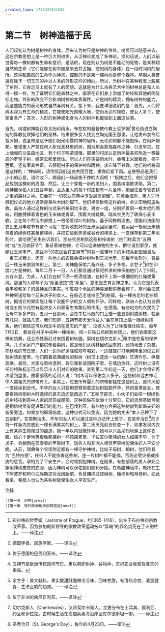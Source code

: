 ```yaml
---
created_time: 1742437841592
---
```

# 第二节　树神造福于民

人们起初认为树是树神的身体，后来认为树只是树神的住处，树灵可以随意来去，这在宗教思想上是一种巨大的进步，从泛神论变成了多神论。换句话说，人们以前觉得每一棵树都有生命和意识，是活的，现在则认为树是不能动的死物，是某种超自然的生命（它们能够在树中随意来去并占据、控制树的身体）在一段时间内的居所。这种超自然的生命作为神灵，控制的不是某一棵树而是整个森林。早期人类普遍有赋予一切无形的神以人类的外形这样的倾向。所以，当树神在某种程度上脱离了树时，它肯定马上就有了人的面貌。这就是为什么古典艺术中的树神总是和人长得一模一样，为了证明它们是森林之神，画家在它们身上添加了树枝和其他的明显标志物。外形的改变不会影响树神的本质属性。它是树的精灵，拥有树神的能力，而这些能力的表现形式自然与树有关。接下来，我要详细说明的是：首先，人们将树木视为有生命的精灵，它能使阳光照耀大地，使雨水适时降临，使女人多子，使家畜多产；其次，人形的树神或化身为人的树神也能做到上面这些事。

首先，树或树神能召唤太阳和雨水。布拉格的基督教传教士哲罗姆[^18]曾经劝说立陶宛的异教徒砍掉他们的圣林，结果很多女人找到立陶宛国王那里，让他发布禁令给哲罗姆，说圣林是赋予她们阳光雨露的神的居所，无论如何都不能毁掉。在阿萨姆邦，曼德里人严禁任何人砍伐圣林里的树，因为那会惹恼森林之神、引发旱灾。在上缅甸的沙盖茵地区，有个村子叫蒙涅俄，那里的村民认定雨神最喜欢附近一棵最高的罗望子树，经常去那里居住。所以人们在需要雨水时，会带上米面粮食、椰子芭蕉，还有家禽牲畜，去祭祀村子的保护神和雨神，求它降下甘霖。他们的祈祷词是这样的：“神仙啊，请怜悯我们这些贫困百姓，求你赶紧下雨。这些祭品是我们小小的心意，请你收下，赐我们一场昼夜不停的大雨吧！”祝祷之后，他们会把祭品放到这棵树的周围，然后，让三个穿戴一新的老妇人，围着树唱歌求雨。第二，树神能保佑人们五谷丰登。孟达里人的每个村庄都有一片圣林，那里住着专管农耕之事的森林之神。它会在“一切农业庆典中享受最高荣耀”。在黄金海岸，黑人举行祭祀仪式的地方通常是某些大树的脚下。他们相信砍倒这样的树，会让田地彻底失收。盖拉人通过这样的仪式来祈祷田地丰收，男女一组，分别抓着同一根木棍的两端，用胳膊捧着青色的玉米棒或青草，围着大树跳舞。瑞典农民为了确保小麦丰收，会在每个犁沟中都插上一根带着绿叶的树枝。基于同样的理由，德国和法国的农民五月丰收节有这个习俗：在将收割好的玉米运回家里时，要运回一根用玉米穗包着的绿树枝甚至整棵树，并把它放到房梁或谷仓的横梁上，一直保存到第二年收割时。曼哈德[^19]先生告诉我们，那些农民相信这些树枝或树（他们称其为“五朔树”或“五月收获节”）象征着植物神，它可以促进植物的生长，把它请到家里，就能让玉米丰产。施瓦本[^20]的农民会在五朔节[^21]时将一些带叶子的树枝系到田里最后一束玉米穗上。还有一些地方的农民会把神树种到玉米地里，在每年收割时，将最后一株玉米绑到神树上。第三，树神能保佑六畜兴旺，多子多福。余甘子[^22]树在印度北方是神树。每年二月十一日，人们都会通过祭祀祈求树神保佑他们人丁兴旺，五谷丰登。为此，人们会在树下洒一些酒或油，在树干上绑一根细细的红绳或黄绳。那里的人称椰子为“斯里法拉”或“斯里”，意思是生育女神之果，认为它是代表着丰收和多子的最神圣的果实。印度每个地区的神龛里都供奉着椰子，祭司会把这种神果送给每个前来求子的女人。在临近老喀拉巴[^23]的魁镇，有一棵古老的老棕榈树，据说它的果实能让每个没能怀孕的女人顺利怀孕。同样地，欧洲人也认为五朔树或五朔节花柱有促进女人和家畜生育繁衍的作用。在德国，有些地方的农民为了让母牛多多产奶，五月一日那天，会在牛栏马厩的门上插一些五朔树或树枝，牲畜有几只，就插几支。我们知道，五朔节那天爱尔兰人“会在屋顶上插一根绿色枝条，他们相信这可以增加牛奶在夏天的产量”。汶德人为了让牲畜强壮结实，每年7月2日，都会在村子中央种一棵橡树，把一只铁公鸡绑到树顶上，他们会围着这棵树跳舞，还会把牲畜赶过来围着树转圈。梨树在切尔克斯人[^24]眼中是牲畜的保护神。几乎家家户户都供奉着梨树，这是他们从树林里砍回来的，还特地去了杂枝。在秋收的节日里，人们一边为好运降临欢呼喝彩，一边敲敲打打地用隆重的仪式将梨树请到屋里。他们围着插满蜡烛的梨树（树顶上还放一块奶酪）饮酒作乐、纵情高歌。最后，大家与梨树道别，将它重新请回院子里，在墙边放好。这时树上没有任何特殊标志可以显示出人们对它的敬重。直到第二年的这一天，他们才会将它再次请到屋里。图霍部落的毛利人说：“树木可以保佑女人多子。这些树和远古神话中人类祖先的脐带有关。事实上，过去所有婴儿的脐带都挂在这些树上，这种风俗一直延续到近代。不孕的女人只要用双臂抱着这些树就能怀孕，怀的是男是女，就要看她拥抱树木时选择的是东边还是西边了。”五朔节那天，小伙子们会把一根绿色的树枝插到意中人家的房前或屋顶，这种风俗在欧洲十分常见，它的思想基础可能是相信树灵有促进繁衍的能力。在巴伐利亚，有些地方会把这种树放到新婚夫妇的新房旁边。如果女的即将临盆，这种仪式可以免去，因为她的丈夫“本人已种下了五朔树”。在南斯拉夫，不孕的女人可以通过这种办法怀上孩子，在圣乔治日[^25]前夕将一件新内衣放到一棵长满果实的树上，第二天天亮前去检查一下，如果发现内衣上有某种生物爬过的痕迹，她一年以内就能怀孕。她可以兴高采烈地穿上这件衣服，信心十足地等着像那棵树一样硕果累累。卡拉吉尔斯族的女人如果不孕，为了求子，会躺倒在孤零零的苹果树下。瑞典人和非洲人相信苹果树能保佑妇人平安分娩。从前，瑞典每个农场附近都有一棵守护神树，比如子母树、榆树，他们称其为“巴特拉德”。任何人不能伤害这些树，连一片树叶都不能摘，否则必受灾祸或疾病的惩罚。孕妇为了平安生产，会时常拥抱神树。在刚果，有些部落的黑人孕妇会穿用神树皮做的衣服，因为神树可以保佑她们顺利分娩。在希腊神话中，勒托在生下阿波罗和阿尔忒弥斯这对龙凤胎前，也曾拥抱过棕榈树、橄榄树和月桂树。如此看来，希腊人也认为某些树能保佑女人平安生产。

注释

[^1]: 提图斯·李维（Titus Livius，前59-17），意大利历史学家，代表作《罗马自建城以来的历史》。——译注
[^2]: 雅各布·格林（Jacob Grimm，1785-1863），德国民间文学研究者、语言学家、民俗学家，和他的弟弟威廉·格林合写了著名的《格林童话》。——译注
[^3]: 凯尔特人（Celts），公元前2000年活动在中欧和西欧的一些有着共同的文化和语言特质的民族的统称。现今的马恩岛人、苏格兰人、爱尔兰人、威尔士人、英格兰的康沃尔人以及法国的布列塔尼人，都属于凯尔特人。——译注
[^4]: 古希腊的硬币名。——译注
[^5]: 罗慕路斯（Romulus，约前771-约前717）和雷穆斯（Remus，约前771-约前753）一起建造了罗马城。在罗马的神话传说中他们是一对双生子。——译注
[^6]: 帕拉丁（Palatine Hill），罗马七丘中位于中央的一座山丘，是意大利罗马市现存最古老的一个地方。——译注
[^7]: 宾菲（Theodor Benfey，1809-1881），德国的梵文学者。——译注
[^8]: 达尔马提亚，是克罗地亚的一个地区，首府是斯普利特。——译注
[^9]: 位于非洲西部。——译注
[^10]: 奴隶海岸，今天西非贝宁湾沃尔特河与尼日尔河之间的海岸，是16至19世纪非洲奴隶贸易中心。——译注
[^11]: 旁遮普，位于印度西北部。——译注
[^12]: 奥吉布威人（Ojbways），北美印第安人的一支。——译注
[^13]: 吕宋岛，位于菲律宾群岛的北部，是菲律宾面积最大的一座岛屿。——译注
[^14]: 位于马来半岛西海岸中部，是马来西亚十三州之一。——译注
[^15]: 印度尼西亚东北部岛屿的一组群岛，主要包括哈马黑拉岛、塞兰岛、布鲁岛。——译注
[^16]: 安汶岛：印度尼西亚马鲁古群岛的南部小岛，位于班达海北岸，塞兰岛南面。——译注
[^17]: 位于西太平洋、菲律宾海南部的群岛。——译注
[^18]: 布拉格的哲罗姆（Jerome of Prague，约1365-1416），出生于布拉格的宗教改革家。因为参加胡斯领导的宗教改革运动被以“异端”的罪名烧死在了火刑柱上。——译注
[^19]: 德国学者，民族学家。——译注
[^20]: 位于德国的巴伐利亚州。——译注
[^21]: 五朔节是欧洲传统民间节日。用以祭祀树神、谷物神，庆祝农业收获及春天的来临。
[^22]: 余甘子：属大戟科，果实酸甜酥脆微带涩味，回味甘甜，有清热凉血、消食健胃、生津止咳的功效。——译注
[^23]: 位于非洲的南尼日利亚。——译注
[^24]: 切尔克斯人（Cherkesses），又称契尔卡斯人。主要分布在土耳其、叙利亚、约旦和伊拉克。古时候生活在高加索黑海沿岸至库尔德斯坦一带。——译注
[^25]: 圣乔治日（St. George's Day），每年的4月23日。——译注

```booknav
[[第一节　树神|prev]]
[[第十章　现代欧洲树神崇拜遗迹|next]]
```